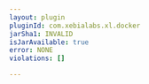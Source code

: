 ```yaml
---
layout: plugin
pluginId: com.xebialabs.xl.docker
jarSha1: INVALID
isJarAvailable: true
error: NONE
violations: []

---
```

